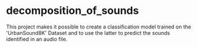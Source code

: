 # decomposition_of_sounds
This project makes it possible to create a classification model trained on the 'UrbanSound8K' Dataset and to use the latter to predict the sounds identified in an audio file.
